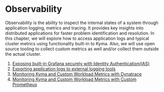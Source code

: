 # Observability

Observability is the ability to inspect the internal states of a system through application logging, metrics and tracing. It provides key insights into distributed applications for faster problem identification and resolution. In this chapter, we will explore how to access application logs and typical cluster metrics using functionality built-in to Kyma. Also, we will use open source tooling to collect custom metrics as well and/or collect them outside the actual cluster.

1. [Exposing built-in Grafana securely with Identity Authentication(IAS)](expose-grafana-with-ias/README.md) 
1. [Exporting application logs to external logging tools](export-app-logs/README.md)
1. [Monitoring Kyma and Custom Workload Metrics with Dynatrace](monitor-custom-metrics-in-dynatrace/README.md)
1. [Monitoring Kyma and Custom Workload Metrics with Custom Prometheus](monitor-custom-metrics-with-prometheus/README.md)
